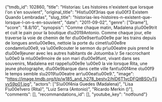 {"tmdb_id": 102860, "title": "Historias: Les histoires n'existent que lorsque l'on s'en souvient", "original_title": "Hist\u00f3rias que s\u00f3 Existem Quando Lembradas", "slug_title": "historias-les-histoires-n-existent-que-lorsque-l-on-s-en-souvient", "date": "2011-09-02", "genre": ["Drame"], "score": "8.8/10", "synopsis": "Comme chaque matin, Madalena p\u00e9trit et cuit le pain pour la boutique d\u2019Antonio. Comme chaque jour, elle traverse la voie de chemin de fer d\u00e9sert\u00e9e par les trains depuis de longues ann\u00e9es, nettoie la porte du cimeti\u00e8re condamn\u00e9, va \u00e9couter le sermon du pr\u00eatre puis prend le d\u00e9jeuner avec les autres habitants de Jotuomba.\r Se raccrochant \u00e0 la m\u00e9moire de son mari d\u00e9funt, vivant dans ses souvenirs, Madalena est rappel\u00e9e \u00e0 la vie lorsque Rita, une jeune photographe, d\u00e9barque dans cette ville fant\u00f4me o\u00f9 le temps semble s\u2019\u00eatre arr\u00eat\u00e9.", "image": "https://image.tmdb.org/t/p/w185_and_h278_bestv2/hlD6T1vcDFQitBSOyTjjvv59p01.jpg", "actors": ["S\u00f4nia Guedes (Madalena)", "Lisa F\u00e1vero (Rita)", "Luiz Serra (Antonio)", "Ricardo Merkin ()"], "comments": [], "recommandations_id": [], "youtube_key": "notfound"}